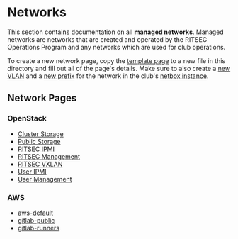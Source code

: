 # Networks

This section contains documentation on all **managed networks**. Managed
networks are networks that are created and operated by the RITSEC Operations
Program and any networks which are used for club operations.

To create a new network page, copy the [template page](./TEMPLATE.md) to a new
file in this directory and fill out all of the page's details. Make sure to
also create a [new VLAN](https://netbox.ritsec.club/ipam/vlans/add/) and a
[new prefix](https://netbox.ritsec.club/ipam/prefixes/add/) for the network in
the club's [netbox instance](https://netbox.ritsec.club).

## Network Pages

### OpenStack

- [Cluster Storage](./cluster-storage.md)
- [Public Storage](./public-storage.md)
- [RITSEC IPMI](./ritsec-ipmi.md)
- [RITSEC Management](./ritsec-mgmt.md)
- [RITSEC VXLAN](./ritsec-vxlan.md)
- [User IPMI](./user-ipmi.md)
- [User Management](./user-mgmt.md)

### AWS

- [aws-default](./aws-default.md)
- [gitlab-public](./gitlab-public.md)
- [gitlab-runners](./gitlab-runners.md)